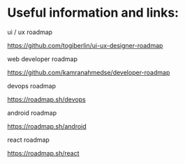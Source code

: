 # Useful information and links:



ui / ux roadmap

https://github.com/togiberlin/ui-ux-designer-roadmap



web developer roadmap

https://github.com/kamranahmedse/developer-roadmap



devops roadmap

https://roadmap.sh/devops



android roadmap

https://roadmap.sh/android



react roadmap

https://roadmap.sh/react

